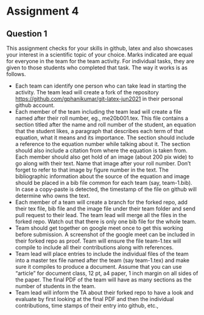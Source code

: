# Assignment 4

## Question 1

This assignment checks for your skills in github, latex and also showcases your interest in a
scientific topic of your choice. Marks indicated are equal for everyone in the team for the team
activity. For individual tasks, they are given to those students who completed that task. The way it
works is as follows.

* Each team can identify one person who can take lead in starting the activity. The team lead will create a fork of the repository https://github.com/gphanikumar/git-latex-jun2021 in their personal github account.
* Each member of the team including the team lead will create a file named after their roll number, eg., me20b001.tex. This file contains a section titled after the name and roll number of the student, an equation that the student likes, a paragraph that describes each term of that equation, what it means and its importance. The section should include a reference to the equation number while talking about it. The section should also include a citation from where the equation is taken from. Each member should also get hold of an image (about 200 pix wide) to go along with their text. Name that image after your roll number. Don’t forget to refer to that image by figure number in the text. The bibliographic information about the source of the equation and image should be placed in a bib file common for each team (say, team-1.bib). In case a copy-paste is detected, the timestamp of the file on github will determine who owns the text.
* Each member of a team will create a branch for the forked repo, add their tex file, bib file and the image file under their team folder and send pull request to their lead. The team lead will merge all the files in the forked repo. Watch out that there is only one bib file for the whole team.
* Team should get together on google meet once to get this working before submission. A screenshot of the google meet can be included in their forked repo as proof. Team will ensure the file team-1.tex will compile to include all their contributions along with references.
 * Team lead will place entries to include the individual files of the team into a master tex file
named after the team (say team-1.tex) and make sure it compiles to produce a document. Assume that you can use “article” for document class, 12 pt, a4 paper, 1 inch margin on all sides of the paper. The final PDF of the team will have as many sections as the number of students in the team.
 * Team lead will inform the TA about their forked repo to have a look and evaluate by first looking at the final PDF and then the individual contributions, time stamps of their entry into github, etc.,
